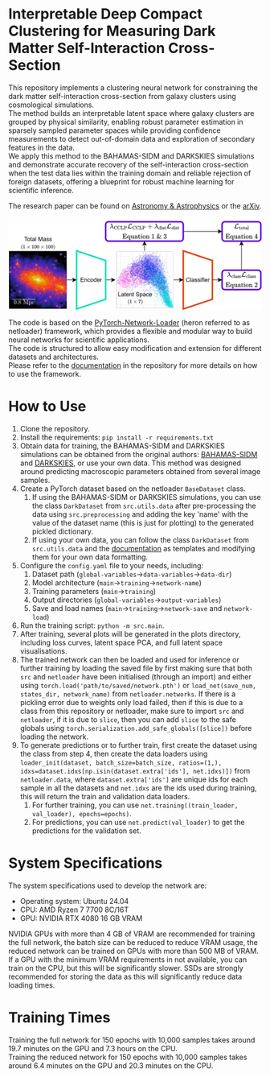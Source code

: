 # Interpretable Deep Compact Clustering for Measuring Dark Matter Self-Interaction Cross-Section

This repository implements a clustering neural network for constraining the dark matter self-interaction cross-section
from galaxy clusters using cosmological simulations.  
The method builds an interpretable latent space where galaxy clusters are grouped by physical similarity, enabling
robust parameter estimation in sparsely sampled parameter spaces while providing confidence measurements to detect
out-of-domain data and exploration of secondary features in the data.  
We apply this method to the BAHAMAS-SIDM and DARKSKIES simulations and demonstrate accurate recovery of the
self-interaction cross-section when the test data lies within the training domain and reliable rejection of foreign
datasets, offering a blueprint for robust machine learning for scientific inference.

The research paper can be found on [Astronomy & Astrophysics](TEMP) or the [arXiv](TEMP).

![Diagram showing the encoder and decoder that make up the autoencoder](./Semi-Supervised_Clustering.png)

The code is based on the [PyTorch-Network-Loader](https://github.com/EthanTreg/PyTorch-Network-Loader) (heron referred
to as netloader) framework, which provides a flexible and modular way to build neural networks for scientific
applications.  
The code is structured to allow easy modification and extension for different datasets and architectures.  
Please refer to the [documentation](https://github.com/EthanTreg/PyTorch-Network-Loader/wiki) in the repository for more
details on how to use the framework.

# How to Use
1. Clone the repository.
2. Install the requirements: `pip install -r requirements.txt`
3. Obtain data for training, the BAHAMAS-SIDM and DARKSKIES simulations can be obtained from the original authors:
   [BAHAMAS-SIDM](https://doi.org/10.1093/mnras/stz1815) and [DARKSKIES](TEMP), or use your own data.
   This method was designed around predicting macroscopic parameters obtained from several image samples.
4. Create a PyTorch dataset based on the netloader `BaseDataset` class.
   1. If using the BAHAMAS-SIDM or DARKSKIES simulations, you can use the class `DarkDataset` from `src.utils.data`
      after pre-processing the data using `src.preprocessing` and adding the key 'name' with the value of the dataset
      name (this is just for plotting) to the generated pickled dictionary.
   2. If using your own data, you can follow the class `DarkDataset` from `src.utils.data` and the
      [documentation](https://github.com/EthanTreg/PyTorch-Network-Loader/wiki/4.-Custom-Datasets) as templates and
      modifying them for your own data formatting.
5. Configure the `config.yaml` file to your needs, including:
   1. Dataset path (`global-variables`&rarr;`data-variables`&rarr;`data-dir`)
   2. Model architecture (`main`&rarr;`training`&rarr;`network-name`)
   3. Training parameters (`main`&rarr;`training`)
   4. Output directories (`global-variables`&rarr;`output-variables`)
   5. Save and load names (`main`&rarr;`training`&rarr;`network-save` and `network-load`)
6. Run the training script: `python -m src.main`.
7. After training, several plots will be generated in the plots directory, including loss curves, latent space PCA, and
   full latent space visualisations.
8. The trained network can then be loaded and used for inference or further training by loading the saved file by first
   making sure that both `src` and `netloader` have been initialised (through an import) and either using
   `torch.load('path/to/saved/network.pth')` or `load_net(save_num, states_dir, network_name)` from
   `netloader.networks`. If there is a pickling error due to weights only load failed, then if this is due to a class
   from this repository or netloader, make sure to import `src` and `netloader`, if it is due to `slice`, then you can
   add `slice` to the safe globals using `torch.serialization.add_safe_globals([slice])` before loading the network.
9. To generate predictions or to further train, first create the dataset using the class from step 4, then create the
   data loaders using `loader_init(dataset, batch_size=batch_size, ratios=(1,),
   idxs=dataset.idxs[np.isin(dataset.extra['ids'], net.idxs)])` from `netloader.data`, where `dataset.extra['ids']` are
   unique ids for each sample in all the datasets and `net.idxs` are the ids used during training, this will return the
   train and validation data loaders.
   1. For further training, you can use `net.training((train_loader, val_loader), epochs=epochs)`.
   2. For predictions, you can use `net.predict(val_loader)` to get the predictions for the validation set.


# System Specifications

The system specifications used to develop the network are:
- Operating system: Ubuntu 24.04
- CPU: AMD Ryzen 7 7700 8C/16T
- GPU: NVIDIA RTX 4080 16 GB VRAM

NVIDIA GPUs with more than 4 GB of VRAM are recommended for training the full network, the batch size can be reduced to
reduce VRAM usage, the reduced network can be trained on GPUs with more than 500 MB of VRAM.
If a GPU with the minimum VRAM requirements in not available, you can train on the CPU, but this will be significantly
slower.
SSDs are strongly recommended for storing the data as this will significantly reduce data loading times.

# Training Times

Training the full network for 150 epochs with 10,000 samples takes around 19.7 minutes on the GPU and 7.3 hours on the
CPU.  
Training the reduced network for 150 epochs with 10,000 samples takes around 6.4 minutes on the GPU and 20.3 minutes on
the CPU.
